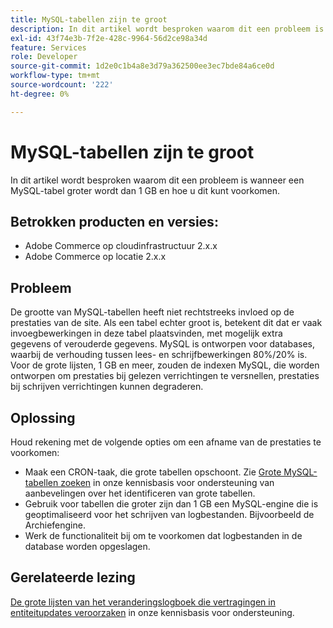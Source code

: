 ```yaml
---
title: MySQL-tabellen zijn te groot
description: In dit artikel wordt besproken waarom dit een probleem is wanneer een MySQL-tabel groter wordt dan 1 GB en hoe u dit kunt voorkomen.
exl-id: 43f74e3b-7f2e-428c-9964-56d2ce98a34d
feature: Services
role: Developer
source-git-commit: 1d2e0c1b4a8e3d79a362500ee3ec7bde84a6ce0d
workflow-type: tm+mt
source-wordcount: '222'
ht-degree: 0%

---
```


# MySQL-tabellen zijn te groot

In dit artikel wordt besproken waarom dit een probleem is wanneer een MySQL-tabel groter wordt dan 1 GB en hoe u dit kunt voorkomen.

## Betrokken producten en versies:

* Adobe Commerce op cloudinfrastructuur 2.x.x
* Adobe Commerce op locatie 2.x.x

## Probleem

De grootte van MySQL-tabellen heeft niet rechtstreeks invloed op de prestaties van de site. Als een tabel echter groot is, betekent dit dat er vaak invoegbewerkingen in deze tabel plaatsvinden, met mogelijk extra gegevens of verouderde gegevens. MySQL is ontworpen voor databases, waarbij de verhouding tussen lees- en schrijfbewerkingen 80%/20% is.  Voor de grote lijsten, 1 GB en meer, zouden de indexen MySQL, die worden ontworpen om prestaties bij gelezen verrichtingen te versnellen, prestaties bij schrijven verrichtingen kunnen degraderen.

## Oplossing

Houd rekening met de volgende opties om een afname van de prestaties te voorkomen:

* Maak een CRON-taak, die grote tabellen opschoont. Zie [Grote MySQL-tabellen zoeken](/help/how-to/general/find-large-mysql-tables.md) in onze kennisbasis voor ondersteuning van aanbevelingen over het identificeren van grote tabellen.
* Gebruik voor tabellen die groter zijn dan 1 GB een MySQL-engine die is geoptimaliseerd voor het schrijven van logbestanden. Bijvoorbeeld de Archiefengine.
* Werk de functionaliteit bij om te voorkomen dat logbestanden in de database worden opgeslagen.

## Gerelateerde lezing

[De grote lijsten van het veranderingslogboek die vertragingen in entiteitupdates veroorzaken](/help/troubleshooting/database/changes-in-the-database-are-not-reflected-on-the-storefront.md) in onze kennisbasis voor ondersteuning.
